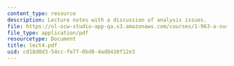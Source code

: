 ```yaml
---
content_type: resource
description: Lecture notes with a discussion of analysis issues.
file: https://ol-ocw-studio-app-qa.s3.amazonaws.com/courses/1-963-a-sustainable-transportation-plan-for-mit-spring-2007/cd18d0d354ccfe770bd84ad8410f12e3_lect4.pdf
file_type: application/pdf
resourcetype: Document
title: lect4.pdf
uid: cd18d0d3-54cc-fe77-0bd8-4ad8410f12e3
---
```

